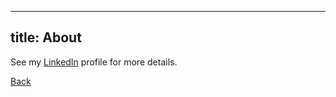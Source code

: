 ----
title: About
---

See my [LinkedIn](http://www.linkedin.com/in/emilysarahtyler) profile for more details.

[Back](index.md)
